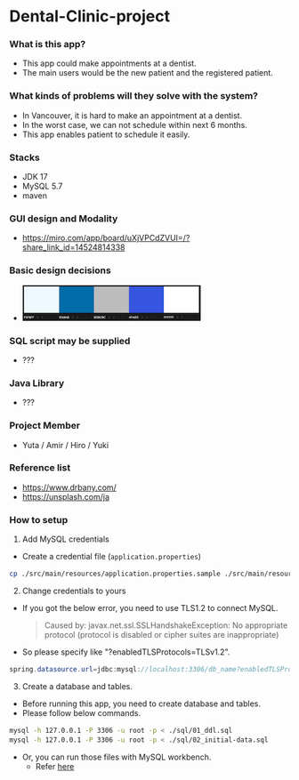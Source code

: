 # Dental-Clinic-project

### What is this app?

- This app could make appointments at a dentist.
- The main users would be the new patient and the registered patient.

### What kinds of problems will they solve with the system?

- In Vancouver, it is hard to make an appointment at a dentist.
- In the worst case, we can not schedule within next 6 months.
- This app enables patient to schedule it easily.

### Stacks

- JDK 17
- MySQL 5.7
- maven

### GUI design and Modality

- https://miro.com/app/board/uXjVPCdZVUI=/?share_link_id=14524814338

### Basic design decisions

- ![Color pallet](/src/main/resources/static/images/Screen%20Shot%202022-11-26%20at%2012.25.10%20PM.png)

### SQL script may be supplied

- ???

### Java Library

- ???

### Project Member

- Yuta / Amir / Hiro / Yuki

### Reference list

- https://www.drbany.com/
- https://unsplash.com/ja

### How to setup

1. Add MySQL credentials

- Create a credential file (`application.properties`)

```bash
cp ./src/main/resources/application.properties.sample ./src/main/resources/application.properties
```

2. Change credentials to yours

- If you got the below error, you need to use TLS1.2 to connect MySQL.
  > Caused by: javax.net.ssl.SSLHandshakeException: No appropriate protocol (protocol is disabled or cipher suites are inappropriate)
- So please specify like "?enabledTLSProtocols=TLSv1.2".

```java
spring.datasource.url=jdbc:mysql://localhost:3306/db_name?enabledTLSProtocols=TLSv1.2
```

3. Create a database and tables.

- Before running this app, you need to create database and tables.
- Please follow below commands.

```bash
mysql -h 127.0.0.1 -P 3306 -u root -p < ./sql/01_ddl.sql
mysql -h 127.0.0.1 -P 3306 -u root -p < ./sql/02_initial-data.sql
```

- Or, you can run those files with MySQL workbench.
  - Refer [here](https://www.tutorialspoint.com/how-to-run-sql-script-in-mysql#:~:text=To%20run%20SQL%20script%20in%20MySQL%2C%20use%20the%20MySQL%20workbench,need%20to%20open%20MySQL%20workbench.&text=Now%2C%20File%20%2D%3E%20Open%20SQL,to%20open%20the%20SQL%20script.&text=Note%20%E2%88%92%20Press%20OK%20button%20twice%20to%20connect%20with%20MySQL.)
